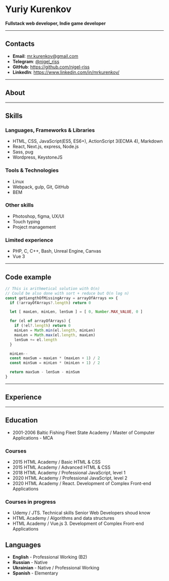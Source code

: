 # Yuriy Kurenkov
**Fullstack web developer, Indie game developer**

---

## Contacts
* **Email**: [mr.kurenkov@gmail.com](mailto:mr.kurenkov@gmail.com)
* **Telegram**: [@nigel_riss](https://t.me/nigel_riss)
* **GitHub**: <https://github.com/nigel-riss>
* **LinkedIn**: <https://www.linkedin.com/in/mrkurenkov/>

---

## About

---

## Skills
### Languages, Frameworks & Libraries
* HTML, CSS, JavaScript(ES5, ES6+), ActionScript 3(ECMA 4), Markdown
* React, Next.js, express, Node.js
* Sass, pug
* Wordpress, KeystoneJS

### Tools & Technologies
* Linux
* Webpack, gulp, Git, GitHub
* BEM

### Other skills
* Photoshop, figma, UX/UI
* Touch typing
* Project management

### Limited experience 
* PHP, C, C++, Bash, Unreal Engine, Canvas
* Vue 3

---

## Code example
```javascript
// This is arithmetical solution with O(n)
// Could be also done with sort + reduce but O(n log n)
const getLengthOfMissingArray = arrayOfArrays => {
  if (!arrayOfArrays?.length) return 0

  let [ maxLen, minLen, lenSum ] = [ 0, Number.MAX_VALUE, 0 ]

  for (el of arrayOfArrays) {
    if (!el?.length) return 0
    minLen = Math.min(el.length, minLen)
    maxLen = Math.max(el.length, maxLen)
    lenSum += el.length
  }

  minLen--
  const maxSum = maxLen * (maxLen + 1) / 2
  const minSum = minLen * (minLen + 1) / 2

  return maxSum - lenSum - minSum
}
```

---

## Experience

---

## Education

* 2001-2006 Baltic Fishing Fleet State Academy / Master of Computer Applications - MCA

### Courses
* 2015 HTML Academy / Basic HTML & CSS
* 2015 HTML Academy / Advanced HTML & CSS
* 2018 HTML Academy / Professional JavaScript, level 1
* 2020 HTML Academy / Professional JavaScript, level 2
* 2020 HTML Academy / React. Development of Complex Front-end Applications

### Courses in progress
* Udemy / JTS. Technical skills Senior Web Developers shoud know
* HTML Academy / Algorithms and data structures
* HTML Academy / Vue.js 3. Development of Complex Front-end Applications

## Languages
* **English** - Professional Working (B2)
* **Russian** - Native
* **Ukrainian** - Native / Professional Working
* **Spanish** - Elementary

